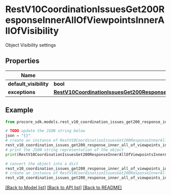 # RestV10CoordinationIssuesGet200ResponseInnerAllOfViewpointsInnerAllOfVisibility

Object Visibility settings

## Properties

Name | Type | Description | Notes
------------ | ------------- | ------------- | -------------
**default_visibility** | **bool** |  | [optional] 
**exceptions** | [**RestV10CoordinationIssuesGet200ResponseInnerAllOfViewpointsInnerAllOfVisibilityExceptions**](RestV10CoordinationIssuesGet200ResponseInnerAllOfViewpointsInnerAllOfVisibilityExceptions.md) |  | [optional] 

## Example

```python
from procore_sdk.models.rest_v10_coordination_issues_get200_response_inner_all_of_viewpoints_inner_all_of_visibility import RestV10CoordinationIssuesGet200ResponseInnerAllOfViewpointsInnerAllOfVisibility

# TODO update the JSON string below
json = "{}"
# create an instance of RestV10CoordinationIssuesGet200ResponseInnerAllOfViewpointsInnerAllOfVisibility from a JSON string
rest_v10_coordination_issues_get200_response_inner_all_of_viewpoints_inner_all_of_visibility_instance = RestV10CoordinationIssuesGet200ResponseInnerAllOfViewpointsInnerAllOfVisibility.from_json(json)
# print the JSON string representation of the object
print(RestV10CoordinationIssuesGet200ResponseInnerAllOfViewpointsInnerAllOfVisibility.to_json())

# convert the object into a dict
rest_v10_coordination_issues_get200_response_inner_all_of_viewpoints_inner_all_of_visibility_dict = rest_v10_coordination_issues_get200_response_inner_all_of_viewpoints_inner_all_of_visibility_instance.to_dict()
# create an instance of RestV10CoordinationIssuesGet200ResponseInnerAllOfViewpointsInnerAllOfVisibility from a dict
rest_v10_coordination_issues_get200_response_inner_all_of_viewpoints_inner_all_of_visibility_from_dict = RestV10CoordinationIssuesGet200ResponseInnerAllOfViewpointsInnerAllOfVisibility.from_dict(rest_v10_coordination_issues_get200_response_inner_all_of_viewpoints_inner_all_of_visibility_dict)
```
[[Back to Model list]](../README.md#documentation-for-models) [[Back to API list]](../README.md#documentation-for-api-endpoints) [[Back to README]](../README.md)


